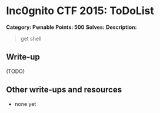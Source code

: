 # Inc0gnito CTF 2015: ToDoList

**Category: Pwnable** 
**Points: 500** 
**Solves:** 
**Description:**

> get shell


## Write-up

(TODO)

## Other write-ups and resources

* none yet
